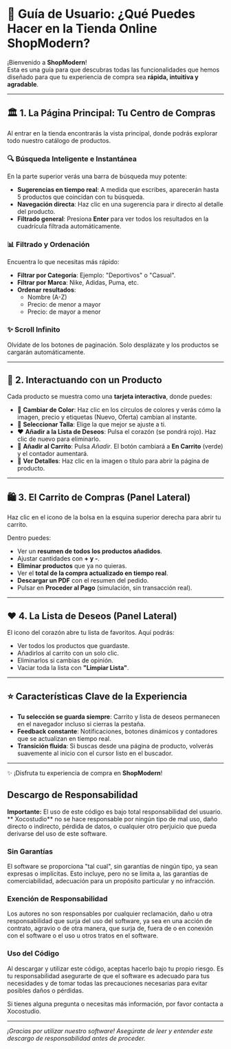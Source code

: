 # 📖 Guía de Usuario: ¿Qué Puedes Hacer en la Tienda Online **ShopModern**?

¡Bienvenido a **ShopModern**!  
Esta es una guía para que descubras todas las funcionalidades que hemos diseñado para que tu experiencia de compra sea **rápida, intuitiva y agradable**.

---

## 🏛️ 1. La Página Principal: Tu Centro de Compras
Al entrar en la tienda encontrarás la vista principal, donde podrás explorar todo nuestro catálogo de productos.  

### 🔍 Búsqueda Inteligente e Instantánea
En la parte superior verás una barra de búsqueda muy potente:
- **Sugerencias en tiempo real**: A medida que escribes, aparecerán hasta 5 productos que coincidan con tu búsqueda.  
- **Navegación directa**: Haz clic en una sugerencia para ir directo al detalle del producto.  
- **Filtrado general**: Presiona **Enter** para ver todos los resultados en la cuadrícula filtrada automáticamente.  

### 📊 Filtrado y Ordenación
Encuentra lo que necesitas más rápido:
- **Filtrar por Categoría**: Ejemplo: "Deportivos" o "Casual".  
- **Filtrar por Marca**: Nike, Adidas, Puma, etc.  
- **Ordenar resultados**:
  - Nombre (A-Z)  
  - Precio: de menor a mayor  
  - Precio: de mayor a menor  

### ✨ Scroll Infinito
Olvídate de los botones de paginación. Solo desplázate y los productos se cargarán automáticamente.

---

## 👟 2. Interactuando con un Producto
Cada producto se muestra como una **tarjeta interactiva**, donde puedes:

- 🎨 **Cambiar de Color**: Haz clic en los círculos de colores y verás cómo la imagen, precio y etiquetas (Nuevo, Oferta) cambian al instante.  
- 📏 **Seleccionar Talla**: Elige la que mejor se ajuste a ti.  
- ❤️ **Añadir a la Lista de Deseos**: Pulsa el corazón (se pondrá rojo). Haz clic de nuevo para eliminarlo.  
- 🛒 **Añadir al Carrito**: Pulsa *Añadir*. El botón cambiará a **En Carrito** (verde) y el contador aumentará.  
- 📄 **Ver Detalles**: Haz clic en la imagen o título para abrir la página de producto.  

---

## 🛍️ 3. El Carrito de Compras (Panel Lateral)
Haz clic en el icono de la bolsa en la esquina superior derecha para abrir tu carrito.  

Dentro puedes:
- Ver un **resumen de todos los productos añadidos**.  
- Ajustar cantidades con **+ y -**.  
- **Eliminar productos** que ya no quieras.  
- Ver el **total de la compra actualizado en tiempo real**.  
- **Descargar un PDF** con el resumen del pedido.  
- Pulsar en **Proceder al Pago** (simulación, sin transacción real).  

---

## ❤️ 4. La Lista de Deseos (Panel Lateral)
El icono del corazón abre tu lista de favoritos. Aquí podrás:  
- Ver todos los productos que guardaste.  
- Añadirlos al carrito con un solo clic.  
- Eliminarlos si cambias de opinión.  
- Vaciar toda la lista con **"Limpiar Lista"**.  

---

## ⭐ Características Clave de la Experiencia

- **Tu selección se guarda siempre**: Carrito y lista de deseos permanecen en el navegador incluso si cierras la pestaña.  
- **Feedback constante**: Notificaciones, botones dinámicos y contadores que se actualizan en tiempo real.  
- **Transición fluida**: Si buscas desde una página de producto, volverás suavemente al inicio con el cursor listo en el buscador.  

---
✨ ¡Disfruta tu experiencia de compra en **ShopModern**!




## Descargo de Responsabilidad

**Importante:** El uso de este código es bajo total responsabilidad del usuario. ** Xocostudio** no se hace responsable por ningún tipo de mal uso, daño directo o indirecto, pérdida de datos, o cualquier otro perjuicio que pueda derivarse del uso de este software.

### Sin Garantías

El software se proporciona "tal cual", sin garantías de ningún tipo, ya sean expresas o implícitas. Esto incluye, pero no se limita a, las garantías de comerciabilidad, adecuación para un propósito particular y no infracción.

### Exención de Responsabilidad

Los autores no son responsables por cualquier reclamación, daño u otra responsabilidad que surja del uso del software, ya sea en una acción de contrato, agravio o de otra manera, que surja de, fuera de o en conexión con el software o el uso u otros tratos en el software.

### Uso del Código

Al descargar y utilizar este código, aceptas hacerlo bajo tu propio riesgo. Es tu responsabilidad asegurarte de que el software es adecuado para tus necesidades y de tomar todas las precauciones necesarias para evitar posibles daños o pérdidas.



Si tienes alguna pregunta o necesitas más información, por favor contacta a Xocostudio.

---

*¡Gracias por utilizar nuestro software! Asegúrate de leer y entender este descargo de responsabilidad antes de proceder.*

